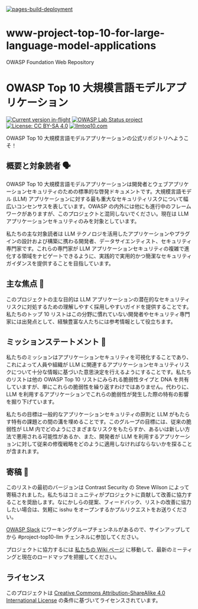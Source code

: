 [![pages-build-deployment](https://github.com/OWASP/www-project-top-10-for-large-language-model-applications/actions/workflows/pages/pages-build-deployment/badge.svg?branch=main)](https://github.com/OWASP/www-project-top-10-for-large-language-model-applications/actions/workflows/pages/pages-build-deployment)

# www-project-top-10-for-large-language-model-applications
OWASP Foundation Web Repository

# OWASP Top 10 大規模言語モデルアプリケーション

[![Current version in-flight](https://img.shields.io/badge/current_version-v2.0-purple)](https://www.linkedin.com/posts/wilsonsd_announcing-the-version-2-project-its-time-activity-7157734167244378113-s2v2?utm_source=share&utm_medium=member_ios)
[![OWASP Lab Status project](https://img.shields.io/badge/owasp-labstatus-blue.svg)](https://owasp.org/projects/)
[![License: CC BY-SA 4.0](https://img.shields.io/badge/License-CC%20BY--SA%204.0-lightgrey.svg)](https://creativecommons.org/licenses/by-sa/4.0/)
[![llmtop10.com](https://img.shields.io/badge/officialsite-llmtop10.com-032CFA.svg)](https://llmtop10.com)

OWASP Top 10 大規模言語モデルアプリケーションの公式リポジトリへようこそ！

## 概要と対象読者 🗣️

OWASP Top 10 大規模言語モデルアプリケーションは開発者とウェブアプリケーションセキュリティのための標準的な啓発ドキュメントです。大規模言語モデル (LLM) アプリケーションに対する最も重大なセキュリティリスクについて幅広いコンセンサスを表しています。OWASP の内外には他にも進行中のフレームワークがありますが、このプロジェクトと混同しないでください。現在は LLM アプリケーションセキュリティのみを対象としています。

私たちの主な対象読者は LLM テクノロジを活用したアプリケーションやプラグインの設計および構築に携わる開発者、データサイエンティスト、セキュリティ専門家です。これらの専門家が LLM アプリケーションセキュリティの複雑で進化する領域をナビゲートできるように、実践的で実用的かつ簡潔なセキュリティガイダンスを提供することを目指しています。

## 主な焦点 📖

このプロジェクトの主な目的は LLM アプリケーションの潜在的なセキュリティリスクに対処するための理解しやすく採用しやすいガイドを提供することです。私たちのトップ 10 リストはこの分野に慣れていない開発者やセキュリティ専門家には出発点として、経験豊富な人たちには参考情報として役立ちます。

## ミッションステートメント 🚀

私たちのミッションはアプリケーションセキュリティを可視化することであり、これによって人員や組織が LLM に関連するアプリケーションセキュリティリスクについて十分な情報に基づいた意思決定を行えるようにすることです。私たちのリストは他の OWASP Top 10 リストにみられる脆弱性タイプと DNA を共有していますが、単にこれらの脆弱性を繰り返すわけではありません。代わりに、LLM を利用するアプリケーションでこれらの脆弱性が発生した際の特有の影響を掘り下げています。

私たちの目標は一般的なアプリケーションセキュリティの原則と LLM がもたらす特有の課題との間の溝を埋めることです。このグループの目標には、従来の脆弱性が LLM 内でどのようにさまざまなリスクをもたらすか、あるいは新しい方法で悪用される可能性があるか、また、開発者が LLM を利用するアプリケーションに対して従来の修復戦略をどのように適用しなければならないかを探ることが含まれます。

## 寄稿 👋

このリストの最初のバージョンは Contrast Security の Steve Wilson によって寄稿されました。私たちはコミュニティがプロジェクトに貢献して改善に協力することを奨励します。なにかしらの提案、フィードバック、リストの改善に協力したい場合は、気軽に isshu をオープンするかプルリクエストをお送りください。

[OWASP Slack](https://owasp.org/slack/invite) にワーキンググループチェンネルがあるので、サインアップしてから #project-top10-llm チェンネルに参加してください。

プロジェクトに協力するには [私たちの Wiki ページ](https://github.com/OWASP/www-project-top-10-for-large-language-model-applications/wiki) に移動して、最新のミーティングと現在のロードマップを把握してください。

## ライセンス

このプロジェクトは [Creative Commons Attribution-ShareAlike 4.0 International License](https://creativecommons.org/licenses/by-sa/4.0/) の条件に基づいてライセンスされています。
